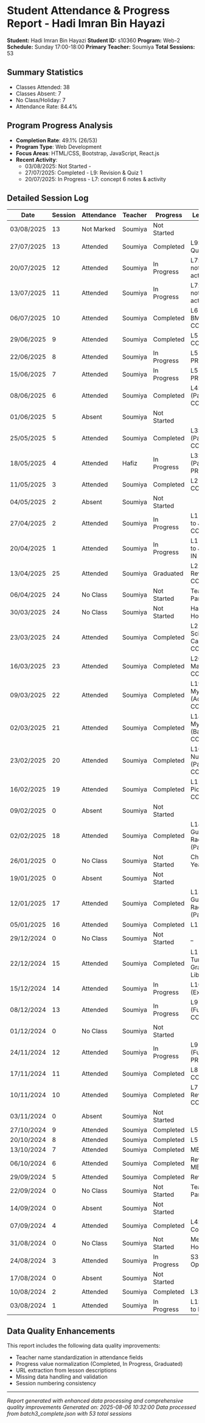 # Student Attendance & Progress Report - Hadi Imran Bin Hayazi
**Student:** Hadi Imran Bin Hayazi
**Student ID:** s10360
**Program:** Web-2
**Schedule:** Sunday 17:00-18:00
**Primary Teacher:** Soumiya
**Total Sessions:** 53

## Summary Statistics
- Classes Attended: 38
- Classes Absent: 7
- No Class/Holiday: 7
- Attendance Rate: 84.4%

## Program Progress Analysis
- **Completion Rate**: 49.1% (26/53)
- **Program Type**: Web Development
- **Focus Areas**: HTML/CSS, Bootstrap, JavaScript, React.js
- **Recent Activity**:
  - 03/08/2025: Not Started - 
  - 27/07/2025: Completed - L9: Revision & Quiz 1
  - 20/07/2025: In Progress - L7: concept 6 notes & activity

## Detailed Session Log
| Date | Session | Attendance | Teacher | Progress | Lesson/Topic |
|------|---------|------------|---------|----------|--------------|
| 03/08/2025 | 13 | Not Marked | Soumiya | Not Started |  |
| 27/07/2025 | 13 | Attended | Soumiya | Completed | L9: Revision & Quiz 1 |
| 20/07/2025 | 12 | Attended | Soumiya | In Progress | L7: concept 6 notes & activity |
| 13/07/2025 | 11 | Attended | Soumiya | In Progress | L7: concept 6 notes & activity |
| 06/07/2025 | 10 | Attended | Soumiya | Completed | L6 Mini Project BMI Calculator: COMPLETED |
| 29/06/2025 | 9 | Attended | Soumiya | Completed | L5 Loops: COMPLETED |
| 22/06/2025 | 8 | Attended | Soumiya | In Progress | L5 Loops: IN PROGRESS |
| 15/06/2025 | 7 | Attended | Soumiya | In Progress | L5 Loops: IN PROGRESS |
| 08/06/2025 | 6 | Attended | Soumiya | Completed | L4: Operators (Part 2): COMPLETED |
| 01/06/2025 | 5 | Absent | Soumiya | Not Started |  |
| 25/05/2025 | 5 | Attended | Soumiya | Completed | L3: Operators (Part 1): COMPLETED |
| 18/05/2025 | 4 | Attended | Hafiz | In Progress | L3: Operators (Part 1) IN PROGRESS |
| 11/05/2025 | 3 | Attended | Soumiya | Completed | L2 Variables: COMPLETED |
| 04/05/2025 | 2 | Absent | Soumiya | Not Started |  |
| 27/04/2025 | 2 | Attended | Soumiya | In Progress | L1 Introduction to JavaScript: COMPLETED |
| 20/04/2025 | 1 | Attended | Soumiya | In Progress | L1 Introduction to JavaScript: IN PROGRESS |
| 13/04/2025 | 25 | Attended | Soumiya | Graduated | L22 Quiz 2 Revision: COMPLETED |
| 06/04/2025 | 24 | No Class | Soumiya | Not Started | Teacher Parent Day |
| 30/03/2025 | 24 | No Class | Soumiya | Not Started | Hari Raya Holiday |
| 23/03/2025 | 24 | Attended | Soumiya | Completed | L21 Project Scientific Calculator: COMPLETED |
| 16/03/2025 | 23 | Attended | Soumiya | Completed | L20 Python Math Module: COMPLETED |
| 09/03/2025 | 22 | Attended | Soumiya | Completed | L19 Project My Quiz Game (Advance): COMPLETED |
| 02/03/2025 | 21 | Attended | Soumiya | Completed | L18 Project My Quiz Game (Basic): COMPLETED |
| 23/02/2025 | 20 | Attended | Soumiya | Completed | L16 Project: Nutritious Meal (Part 1): COMPLETED |
| 16/02/2025 | 19 | Attended | Soumiya | Completed | L15 My Picasso Art: COMPLETED |
| 09/02/2025 | 0 | Absent | Soumiya | Not Started |  |
| 02/02/2025 | 18 | Attended | Soumiya | Completed | L14 Project Guideline Racing Turtles (Part 2): |
| 26/01/2025 | 0 | No Class | Soumiya | Not Started | Chinese New Year Holiday |
| 19/01/2025 | 0 | Absent | Soumiya | Not Started |  |
| 12/01/2025 | 17 | Attended | Soumiya | Completed | L13 Project Guideline Racing Turtles (Part 1): |
| 05/01/2025 | 16 | Attended | Soumiya | Completed | L12: Loops |
| 29/12/2024 | 0 | No Class | Soumiya | Not Started | _ |
| 22/12/2024 | 15 | Attended | Soumiya | Completed | L11: Python Turtle Graphics Library |
| 15/12/2024 | 14 | Attended | Soumiya | In Progress | L10: Functions (Extra) |
| 08/12/2024 | 13 | Attended | Soumiya | In Progress | L9 Exercise (Function): COMPLETED |
| 01/12/2024 | 0 | No Class | Soumiya | Not Started |  |
| 24/11/2024 | 12 | Attended | Soumiya | In Progress | L9 Exercise (Function): IN PROGRESS |
| 17/11/2024 | 11 | Attended | Soumiya | Completed | L8 Quiz 1: COMPLETED |
| 10/11/2024 | 10 | Attended | Soumiya | Completed | L7 Quiz 1 Revision: COMPLETED |
| 03/11/2024 | 0 | Absent | Soumiya | Not Started |  |
| 27/10/2024 | 9 | Attended | Soumiya | Completed | L5 Lists |
| 20/10/2024 | 8 | Attended | Soumiya | Completed | L5 Lists |
| 13/10/2024 | 7 | Attended | Soumiya | Completed | MBC 1: Done |
| 06/10/2024 | 6 | Attended | Soumiya | Completed | Revise L3 & MBC |
| 29/09/2024 | 5 | Attended | Soumiya | Completed | Revise L2 & L3 |
| 22/09/2024 | 0 | No Class | Soumiya | Not Started | Teacher Parent Day |
| 14/09/2024 | 0 | Absent | Soumiya | Not Started |  |
| 07/09/2024 | 4 | Attended | Soumiya | Completed | L4: Conditionals |
| 31/08/2024 | 0 | No Class | Soumiya | Not Started | Merdeka Holiday |
| 24/08/2024 | 3 | Attended | Soumiya | In Progress | S3 L3: Operators |
| 17/08/2024 | 0 | Absent | Soumiya | Not Started |  |
| 10/08/2024 | 2 | Attended | Soumiya | Completed | L3: Operators |
| 03/08/2024 | 1 | Attended | Soumiya | In Progress | L1:Introduction to BBP |

## Data Quality Enhancements
This report includes the following data quality improvements:
- Teacher name standardization in attendance fields
- Progress value normalization (Completed, In Progress, Graduated)
- URL extraction from lesson descriptions
- Missing data handling and validation
- Session numbering consistency

---
*Report generated with enhanced data processing and comprehensive quality improvements*
*Generated on: 2025-08-06 10:32:00*
*Data processed from batch3_complete.json with 53 total sessions*